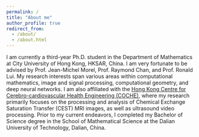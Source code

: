 ```yaml
---
permalink: /
title: "About me"
author_profile: true
redirect_from: 
  - /about/
  - /about.html
---
```


I am currently a third-year Ph.D. student in the Department of Mathematics at City University of Hong Kong, HKSAR, China. I am very fortunate to be advised by Prof. Jean-Michel Morel, Prof. Raymond Chan, and Prof. Ronald Lui. My research interests span various areas within computational mathematics, image and signal processing, computational geometry, and deep neural networks.
I am also affiliated with the [Hong Kong Centre for Cerebro-cardiovascular Health Engineering (COCHE)](https://www.hkcoche.org), where my research primarily focuses on the processing and analysis of Chemical Exchange Saturation Transfer (CEST) MRI images, as well as ultrasound video processing. Prior to my current endeavors, I completed my Bachelor of Science degree in the School of Mathematical Science at the Dalian University of Technology, Dalian, China.

